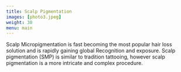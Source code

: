 ```yaml
---
title: Scalp Pigmentation
images: [photo3.jpeg]
weight: 30
menu: main
---
```

Scalp Micropigmentation is fast becoming the most popular hair loss solution and is rapidly gaining global Recognition and exposure. Scalp pigmentation (SMP) is similar to tradition tattooing, however scalp pigmentation is a more intricate and complex procedure.
